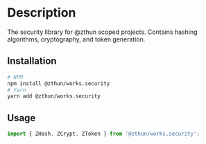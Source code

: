 # Description

The security library for @zthun scoped projects. Contains hashing algorithms, cryptography, and token generation.

## Installation

```sh
# NPM
npm install @zthun/works.security
# Yarn
yarn add @zthun/works.security
```

## Usage

```ts
import { ZHash, ZCrypt, ZToken } from '@zthun/works.security';
```
